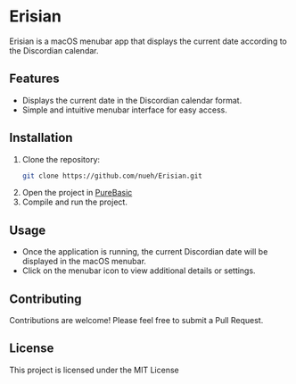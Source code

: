 # Erisian

Erisian is a macOS menubar app that displays the current date according to the Discordian calendar.

## Features

- Displays the current date in the Discordian calendar format.
- Simple and intuitive menubar interface for easy access.

## Installation

1. Clone the repository:
   ```sh
   git clone https://github.com/nueh/Erisian.git
   ```
2. Open the project in [PureBasic]()
3. Compile and run the project.

## Usage

- Once the application is running, the current Discordian date will be displayed in the macOS menubar.
- Click on the menubar icon to view additional details or settings.

## Contributing

Contributions are welcome! Please feel free to submit a Pull Request.

## License

This project is licensed under the MIT License
